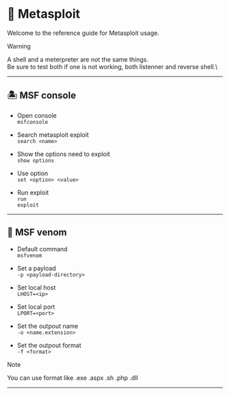 # 🌊 Metasploit

Welcome to the reference guide for Metasploit usage.

> [!WARNING]
> A shell and a meterpreter are not the same things.\
> Be sure to test both if one is not working, both listenner and reverse shell.\

---

## 🏝️ MSF console

- Open console\
`msfconsole`

- Search metasploit exploit\
`search <name>`

- Show the options need to exploit\
`show options`

- Use option\
`set <option> <value>`

- Run exploit\
`run`\
`exploit`

---

## 🐠 MSF venom

- Default command\
`msfvenom`

- Set a payload\
`-p <payload-directory>`

- Set local host\
`LHOST=<ip>`

- Set local port\
`LPORT=<port>`

- Set the outpout name\
`-o <name.extension>`

- Set the outpout format\
`-f <format>`
> [!NOTE]
> You can use format like .exe .aspx .sh .php .dll


---
